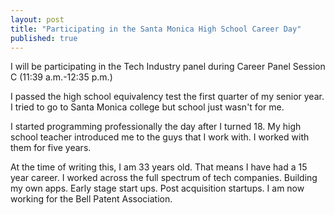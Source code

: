 ```yaml
---
layout: post
title: "Participating in the Santa Monica High School Career Day"
published: true
---
```


I will be participating in the Tech Industry panel
during Career Panel Session C (11:39 a.m.-12:35 p.m.)

I passed the high school equivalency test the first quarter of my senior year. I tried to go to Santa Monica college but school just wasn't for me.  

I started programming professionally the day after I turned 18. My high school teacher introduced me to the guys that I work with. I worked with them for five years.

At the time of writing this, I am 33 years old. That means I have had a 15 year career. I worked across the full spectrum of tech companies. Building my own apps. Early stage start ups. Post acquisition startups. I am now working for the Bell Patent Association.
